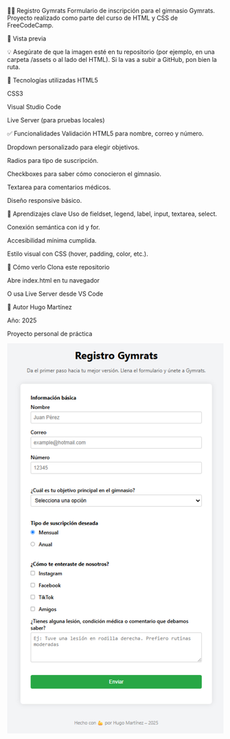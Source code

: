 🏋️‍♂️ Registro Gymrats
Formulario de inscripción para el gimnasio Gymrats. Proyecto realizado como parte del curso de HTML y CSS de FreeCodeCamp.

📸 Vista previa

💡 Asegúrate de que la imagen esté en tu repositorio (por ejemplo, en una carpeta /assets o al lado del HTML). Si la vas a subir a GitHub, pon bien la ruta.

🧰 Tecnologías utilizadas
HTML5

CSS3

Visual Studio Code

Live Server (para pruebas locales)

✅ Funcionalidades
Validación HTML5 para nombre, correo y número.

Dropdown personalizado para elegir objetivos.

Radios para tipo de suscripción.

Checkboxes para saber cómo conocieron el gimnasio.

Textarea para comentarios médicos.

Diseño responsive básico.

🧠 Aprendizajes clave
Uso de fieldset, legend, label, input, textarea, select.

Conexión semántica con id y for.

Accesibilidad mínima cumplida.

Estilo visual con CSS (hover, padding, color, etc.).

🚀 Cómo verlo
Clona este repositorio

Abre index.html en tu navegador

O usa Live Server desde VS Code

👤 Autor
Hugo Martínez

Año: 2025

Proyecto personal de práctica

![Vista previa del formulario](assets/formulario.png)